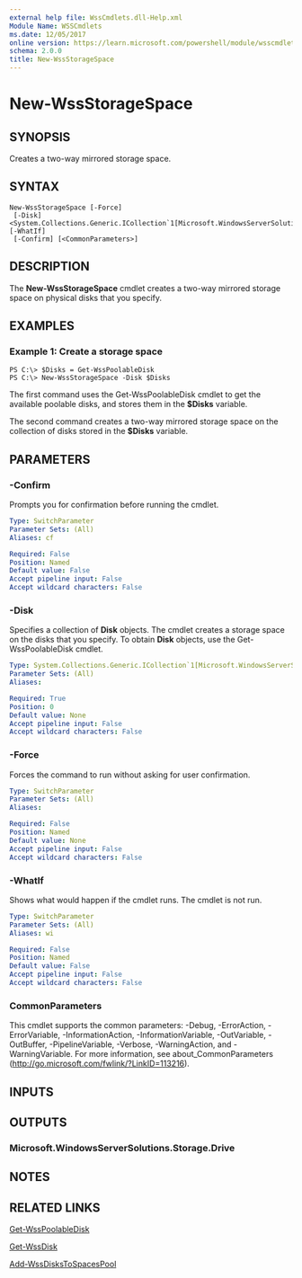 ```yaml
---
external help file: WssCmdlets.dll-Help.xml
Module Name: WSSCmdlets
ms.date: 12/05/2017
online version: https://learn.microsoft.com/powershell/module/wsscmdlets/new-wssstoragespace?view=windowsserver2012r2-ps&wt.mc_id=ps-gethelp
schema: 2.0.0
title: New-WssStorageSpace
---
```


# New-WssStorageSpace

## SYNOPSIS
Creates a two-way mirrored storage space.

## SYNTAX

```
New-WssStorageSpace [-Force]
 [-Disk] <System.Collections.Generic.ICollection`1[Microsoft.WindowsServerSolutions.Storage.Disk]> [-WhatIf]
 [-Confirm] [<CommonParameters>]
```

## DESCRIPTION
The **New-WssStorageSpace** cmdlet creates a two-way mirrored storage space on physical disks that you specify.

## EXAMPLES

### Example 1: Create a storage space
```
PS C:\> $Disks = Get-WssPoolableDisk
PS C:\> New-WssStorageSpace -Disk $Disks
```

The first command uses the Get-WssPoolableDisk cmdlet to get the available poolable disks, and stores them in the **$Disks** variable.

The second command creates a two-way mirrored storage space on the collection of disks stored in the **$Disks** variable.

## PARAMETERS

### -Confirm
Prompts you for confirmation before running the cmdlet.

```yaml
Type: SwitchParameter
Parameter Sets: (All)
Aliases: cf

Required: False
Position: Named
Default value: False
Accept pipeline input: False
Accept wildcard characters: False
```

### -Disk
Specifies a collection of **Disk** objects.
The cmdlet creates a storage space on the disks that you specify.
To obtain **Disk** objects, use the Get-WssPoolableDisk cmdlet.

```yaml
Type: System.Collections.Generic.ICollection`1[Microsoft.WindowsServerSolutions.Storage.Disk]
Parameter Sets: (All)
Aliases: 

Required: True
Position: 0
Default value: None
Accept pipeline input: False
Accept wildcard characters: False
```

### -Force
Forces the command to run without asking for user confirmation.

```yaml
Type: SwitchParameter
Parameter Sets: (All)
Aliases: 

Required: False
Position: Named
Default value: None
Accept pipeline input: False
Accept wildcard characters: False
```

### -WhatIf
Shows what would happen if the cmdlet runs.
The cmdlet is not run.

```yaml
Type: SwitchParameter
Parameter Sets: (All)
Aliases: wi

Required: False
Position: Named
Default value: False
Accept pipeline input: False
Accept wildcard characters: False
```

### CommonParameters
This cmdlet supports the common parameters: -Debug, -ErrorAction, -ErrorVariable, -InformationAction, -InformationVariable, -OutVariable, -OutBuffer, -PipelineVariable, -Verbose, -WarningAction, and -WarningVariable. For more information, see about_CommonParameters (http://go.microsoft.com/fwlink/?LinkID=113216).

## INPUTS

## OUTPUTS

### Microsoft.WindowsServerSolutions.Storage.Drive

## NOTES

## RELATED LINKS

[Get-WssPoolableDisk](./Get-WssPoolableDisk.md)

[Get-WssDisk](./Get-WssDisk.md)

[Add-WssDisksToSpacesPool](./Add-WssDisksToSpacesPool.md)

